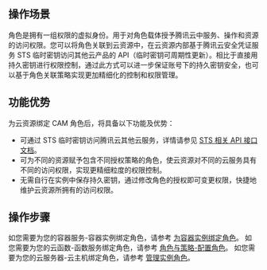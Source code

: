 ﻿## 操作场景
角色是拥有一组权限的虚拟身份。用于对角色载体授予腾讯云中服务、操作和资源的访问权限。您可以将角色关联到云资源中，在云资源内部基于腾讯云安全凭证服务 STS 临时密钥访问其他云产品的 API（临时密钥可周期性更新）。相比于直接用持久密钥进行权限控制，通过此方式可以进一步保证账号下的持久密钥安全，也可以基于角色关联策略实现更加精细化的控制和权限管理。

## 功能优势
为云资源绑定 CAM 角色后，将具备以下功能及优势：
- 可通过 STS 临时密钥访问腾讯云其他云服务，详情请参见 [STS 相关 API 接口文档](https://cloud.tencent.com/document/product/1312/48197)。
- 可为不同的资源赋予包含不同授权策略的角色，使云资源对不同的云服务具有不同的访问权限，实现更精细粒度的权限控制。
- 无需自行在实例中保存持久密钥，通过修改角色的授权即可变更权限，快捷地维护云资源所拥有的访问权限。

## 操作步骤
如您需要为您的容器服务-容器实例绑定角色，请参考 [为容器实例绑定角色](https://cloud.tencent.com/document/product/457/57438)。
如您需要为您的云函数-函数服务绑定角色，请参考 [角色与策略-配置角色](https://cloud.tencent.com/document/product/583/47933#.E8.A7.92.E8.89.B2.E8.AF.A6.E6.83.85)。
如您需要为您的云服务器-云主机绑定角色，请参考 [管理实例角色](https://cloud.tencent.com/document/product/213/47668)。